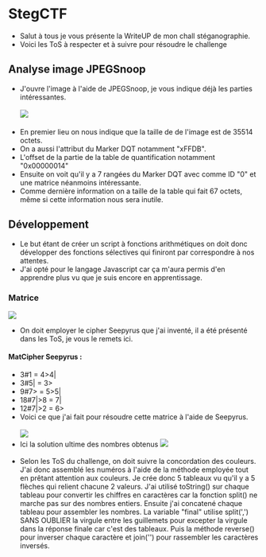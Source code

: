 # StegCTF
- Salut à tous je vous présente la WriteUP de mon chall stéganographie.
- Voici les ToS à respecter et à suivre pour résoudre le challenge
## Analyse image JPEGSnoop
- J'ouvre l'image à l'aide de JPEGSnoop, je vous indique déjà les parties intéressantes.<br/><br/>
<img src="https://media.discordapp.net/attachments/745665491774996631/746070274230976552/unknown.png"/><br/><br/>
- En premier lieu on nous indique que la taille de de l'image est de 35514 octets.<br/>
- On a aussi l'attribut du Marker DQT notamment "xFFDB".<br/>
- L'offset de la partie de la table de quantification notamment "0x00000014"<br/>
- Ensuite on voit qu'il y a 7 rangées du Marker DQT avec comme ID "0" et une matrice néanmoins intéressante.<br/>
- Comme dernière information on a taille de la table qui fait 67 octets, même si cette information nous sera inutile.<br/>
## Développement
- Le but étant de créer un script à fonctions arithmétiques on doit donc développer des fonctions sélectives qui finiront par correspondre à nos attentes.<br/>
- J'ai opté pour le langage Javascript car ça m'aura permis d'en apprendre plus vu que je suis encore en apprentissage.<br/>


### Matrice
<img src="https://media.discordapp.net/attachments/745665491774996631/746092662448324699/unknown.png"/><br/>
- On doit employer le cipher Seepyrus que j'ai inventé, il a été présenté dans les ToS, je vous le remets ici.
#### MatCipher Seepyrus :<br/>
- 3#1 = 4>4|
- 3#5| = 3>
- 9#7> = 5>5|
- 18#7|>8 = 7|
- 12#7|>2 = 6><br/>
- Voici ce que j'ai fait pour résoudre cette matrice à l'aide de Seepyrus.<br/><br/>
<img src="https://media.discordapp.net/attachments/745665491774996631/746074224535273652/unknown.png"/><br/>
- Ici la solution ultime des nombres obtenus
<img src="https://media.discordapp.net/attachments/745665491774996631/746078634091217027/unknown.png"/><br/><br/>
- Selon les ToS du challenge, on doit suivre la concordation des couleurs. 
J'ai donc assemblé les numéros à l'aide de la méthode employée tout en prêtant attention aux couleurs.
Je crée donc 5 tableaux vu qu'il y a 5 flèches qui relient chacune 2 valeurs. 
J'ai utilisé toString() sur chaque tableau pour convertir les chiffres en caractères car la fonction split() ne marche pas sur des nombres entiers.
Ensuite j'ai concatené chaque tableau pour assembler les nombres.
La variable "final" utilise split(',') SANS OUBLIER la virgule entre les guillemets pour excepter la virgule dans la réponse finale car c'est des tableaux.
Puis la méthode reverse() pour inverser chaque caractère et join('') pour rassembler les caractères inversés.
